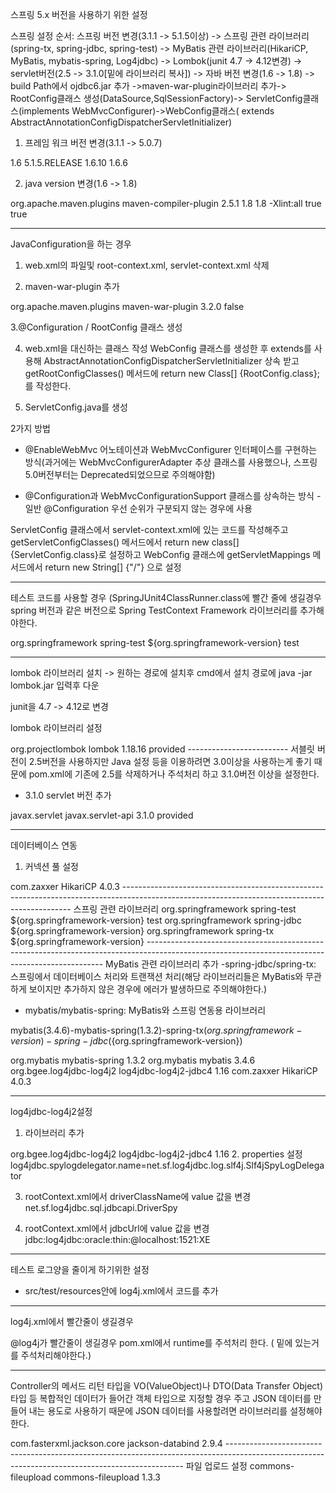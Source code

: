스프링 5.x 버전을 사용하기 위한 설정

스프링 설정 순서:
스프링 버전 변경(3.1.1 -> 5.1.5이상) -> 스프링 관련 라이브러리(spring-tx, spring-jdbc, spring-test) ->
MyBatis 관련 라이브러리(HikariCP, MyBatis, mybatis-spring, Log4jdbc) -> Lombok(junit 4.7 -> 4.12변경) ->
servlet버전(2.5 -> 3.1.0[밑에 라이브러리 복사]) -> 자바 버전 변경(1.6 -> 1.8) ->
build Path에서 ojdbc6.jar 추가 ->maven-war-plugin라이브러리 추가-> RootConfig클래스 생성(DataSource,SqlSessionFactory)->
ServletConfig클래스(implements WebMvcConfigurer)->WebConfig클래스(
extends AbstractAnnotationConfigDispatcherServletInitializer)


1. 프레임 워크 버전 변경(3.1.1 -> 5.0.7)
<properties>
	<java-version>1.6</java-version>
	<org.springframework-version>5.1.5.RELEASE</org.springframework-version>
	<org.aspectj-version>1.6.10</org.aspectj-version>
	<org.slf4j-version>1.6.6</org.slf4j-version>
</properties>

2. java version 변경(1.6 -> 1.8)
<plugin>
	<groupId>org.apache.maven.plugins</groupId>
	<artifactId>maven-compiler-plugin</artifactId>
	<version>2.5.1</version>
	<configuration>
		<source>1.8</source>
		<target>1.8</target>
		<compilerArgument>-Xlint:all</compilerArgument>
		<showWarnings>true</showWarnings>
		<showDeprecation>true</showDeprecation>
	</configuration>
</plugin>

---------------------------------------------------------------------------------------------------------------------------
JavaConfiguration을 하는 경우
1. web.xml의 파일및 root-context.xml, servlet-context.xml 삭제

2. maven-war-plugin 추가
<plugin>
	<groupId>org.apache.maven.plugins</groupId>
	<artifactId>maven-war-plugin</artifactId>
	<version>3.2.0</version>
	<configuration>
		<failOnMissingWebXml>false</failOnMissingWebXml>
	</configuration>
</plugin>

3.@Configuration / RootConfig 클래스 생성

4. web.xml을 대신하는 클래스 작성
WebConfig 클래스를 생성한 후 extends를 사용해 AbstractAnnotationConfigDispatcherServletInitializer 상속 받고 
getRootConfigClasses() 메서드에 return new Class[] {RootConfig.class};를 작성한다.

5. ServletConfig.java를 생성

2가지 방법
- @EnableWebMvc 어노테이션과 WebMvcConfigurer 인터페이스를 구현하는 방식(과거에는
WebMvcConfigurerAdapter 추상 클래스를 사용했으나, 스프링 5.0버전부터는 Deprecated되었으므로 주의해야함)

- @Configuration과 WebMvcConfigurationSupport 클래스를 상속하는 방식 - 일반 @Configuration
우선 순위가 구분되지 않는 경우에 사용

ServletConfig 클래스에서 servlet-context.xml에 있는 코드를 작성해주고 
getServletConfigClasses() 메서드에서 return new class[] {ServletConfig.class}로 설정하고
WebConfig 클래스에 getServletMappings 메서드에서 return new String[] {"/"} 으로 설정

------------------------------------------------------------------------------------------------------------------------------------------
테스트 코드를 사용할 경우 (SpringJUnit4ClassRunner.class에 빨간 줄에 생길경우 spring 버전과 같은 버전으로 Spring TestContext Framework 라이브러리를 추가해야한다.
<!-- https://mvnrepository.com/artifact/org.springframework/spring-test -->
<dependency>
    <groupId>org.springframework</groupId>
    <artifactId>spring-test</artifactId>
    <version>${org.springframework-version}</version>
    <scope>test</scope>
</dependency>

---------------------------------------------------------------------------------------------------------------------------------------------
lombok 라이브러리 설치
-> 원하는 경로에 설치후 cmd에서 설치 경로에 java -jar lombok.jar 입력후 다운

junit을 4.7 -> 4.12로 변경

lombok 라이브러리 설정
<!-- https://mvnrepository.com/artifact/org.projectlombok/lombok -->
<dependency>
    <groupId>org.projectlombok</groupId>
    <artifactId>lombok</artifactId>
    <version>1.18.16</version>
    <scope>provided</scope>
</dependency>
-------------------------
서블릿 버전이 2.5버전을 사용하지만 Java 설정 등을 이용하려면 3.0이상을 사용하는게 좋기 때문에 pom.xml에 
기존에 2.5를 삭제하거나 주석처리 하고 3.1.0버전 이상을 설정한다.

<!-- Servlet -->
<!-- <dependency>주석처리 또는 삭제
	<groupId>javax.servlet</groupId>
	<artifactId>servlet-api</artifactId>
	<version>2.5</version>
	<scope>provided</scope>
</dependency> --> 

- 3.1.0 servlet 버전 추가
<!-- https://mvnrepository.com/artifact/javax.servlet/javax.servlet-api -->
<dependency>
    <groupId>javax.servlet</groupId>
    <artifactId>javax.servlet-api</artifactId>
    <version>3.1.0</version>
    <scope>provided</scope>
</dependency>

-----------------------------------------------------------------------------------------------------------------------------------------------
데이터베이스 연동
1. 커넥션 풀 설정 
<dependency>
      	<groupId>com.zaxxer</groupId>
   	<artifactId>HikariCP</artifactId>
  	<version>4.0.3</version>
</dependency>
-----------------------------------------------------------------------------------------------------------------------------------------------
스프링 관련 라이브러리
<!-- https://mvnrepository.com/artifact/org.springframework/spring-test -->
<dependency>
    <groupId>org.springframework</groupId>
    <artifactId>spring-test</artifactId>
    <version>${org.springframework-version}</version>
    <scope>test</scope>
</dependency>
<!-- https://mvnrepository.com/artifact/org.springframework/spring-jdbc -->
<dependency>
	<groupId>org.springframework</groupId>
	<artifactId>spring-jdbc</artifactId>
	<version>${org.springframework-version}</version>
</dependency>

<!-- https://mvnrepository.com/artifact/org.springframework/spring-tx -->
<dependency>
	<groupId>org.springframework</groupId>
	<artifactId>spring-tx</artifactId>
	<version>${org.springframework-version}</version>
</dependency>
-------------------------------------------------------------------------------------------------------------------------------------------------
MyBatis 관련 라이브러리 추가
-spring-jdbc/spring-tx: 스프링에서 데이터베이스 처리와 트랜잭션 처리(해당 라이브러리들은 
MyBatis와 무관하게 보이지만 추가하지 않은 경우에 에러가 발생하므로 주의해야한다.)

- mybatis/mybatis-spring: MyBatis와 스프링 연동용 라이브러리

mybatis(3.4.6)-mybatis-spring(1.3.2)-spring-tx(${org.springframework-version})-
spring-jdbc(${org.springframework-version})
<!-- https://mvnrepository.com/artifact/org.mybatis/mybatis-spring -->
<dependency>
	<groupId>org.mybatis</groupId>
	<artifactId>mybatis-spring</artifactId>
	<version>1.3.2</version>
</dependency>

<!-- https://mvnrepository.com/artifact/org.mybatis/mybatis -->
<dependency>
	<groupId>org.mybatis</groupId>
	<artifactId>mybatis</artifactId>
	<version>3.4.6</version>
</dependency>
<dependency>
    <groupId>org.bgee.log4jdbc-log4j2</groupId>
    <artifactId>log4jdbc-log4j2-jdbc4</artifactId>
    <version>1.16</version>
</dependency>
<dependency>
      	<groupId>com.zaxxer</groupId>
   	<artifactId>HikariCP</artifactId>
  	<version>4.0.3</version>
</dependency>

-------------------------------------------------------------------------------------------------------------------------------------------------
log4jdbc-log4j2설정
1. 라이브러리 추가
<!-- https://mvnrepository.com/artifact/org.bgee.log4jdbc-log4j2/log4jdbc-log4j2-jdbc4 -->
<dependency>
    <groupId>org.bgee.log4jdbc-log4j2</groupId>
    <artifactId>log4jdbc-log4j2-jdbc4</artifactId>
    <version>1.16</version>
</dependency>
2. properties 설정
log4jdbc.spylogdelegator.name=net.sf.log4jdbc.log.slf4j.Slf4jSpyLogDelegator

3. rootContext.xml에서 driverClassName에 value 값을 변경
net.sf.log4jdbc.sql.jdbcapi.DriverSpy

4. rootContext.xml에서 jdbcUrl에 value 값을 변경
jdbc:log4jdbc:oracle:thin:@localhost:1521:XE

-------------------------------------------------------------------------------------------------------------------------------------------------
테스트 로그양을 줄이게 하기위한 설정
- src/test/resources안에 log4j.xml에서 코드를 추가
<logger name="jdbc.audit">
	<level value="warn"/>
</logger>
<logger name="jdbc.resultset">
	<level value="warn"/>
</logger>
<logger name="jdbc.connection">
	<level value="warn"/>
</logger>

-------------------------------------------------------------------------------------------------------------------------------------------------
log4j.xml에서 빨간줄이 생길경우
<!DOCTYPE log4j:configuration SYSTEM
   "http://logging.apache.org/log4j/1.2/apidocs/org/apache/log4j/xml/doc-files/log4j.dtd">

@log4j가 빨간줄이 생길경우
pom.xml에서 <scope>runtime</scope>를 주석처리 한다. 
(</exclusions> 밑에 있는거를 주석처리해야한다.)

-------------------------------------------------------------------------------------------------------------------------------------------------
Controller의 메서드 리턴 타입을 VO(ValueObject)나 DTO(Data Transfer Object)타입 등 복합적인 데이터가 들어간 객체 타입으로 지정할 경우
주고 JSON 데이터를 만들어 내는 용도로 사용하기 때문에 JSON 데이터를 사용할려면 라이브러리를 설정해야 한다.
<!-- https://mvnrepository.com/artifact/com.fasterxml.jackson.core/jackson-databind -->
<dependency>
    <groupId>com.fasterxml.jackson.core</groupId>
    <artifactId>jackson-databind</artifactId>
    <version>2.9.4</version>
</dependency>
-------------------------------------------------------------------------------------------------------------------------------------------------
파일 업로드 설정
<!-- https://mvnrepository.com/artifact/commons-fileupload/commons-fileupload -->
<dependency>
    <groupId>commons-fileupload</groupId>
    <artifactId>commons-fileupload</artifactId>
    <version>1.3.3</version>
</dependency>

